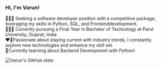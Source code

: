 ### Hi, I'm Varun!
👩🏻‍💻 Seeking a software developer position with a competitive package, leveraging my skills in Python, SQL, and Frontenddevelopment.<br/>
👩🏻‍🎓 Currently pursuing a Final Year in Bachelor of Technology at Parul University, Gujarat, India<br/>
❤️‍🔥Passionate about staying current with industry trends, I constantly explore new technologies and
 enhance my skill set.<br/>
💭Currently learning about Backend Development with Python!<br/>
<!-- GitHub stats from https://github.com/anuraghazra/github-readme-stats -->
![Varun's GitHub stats](https://github-readme-stats.vercel.app/api?username=varun-jasti&show_icons=true&theme=radical&hide_rank=false)
